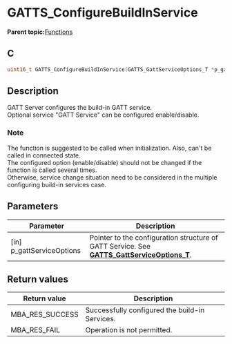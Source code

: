 # GATTS\_ConfigureBuildInService

**Parent topic:**[Functions](GUID-2C0CF1FA-B4E9-4999-9A93-45A167861CC8.md)

## C

```c
uint16_t GATTS_ConfigureBuildInService(GATTS_GattServiceOptions_T *p_gattServiceOptions);
```

## Description

GATT Server configures the build-in GATT service.<br />Optional service "GATT Service" can be configured enable/disable.

### Note

The function is suggested to be called when initialization. Also, can't be called in connected state.<br />The configured option \(enable/disable\) should not be changed if the function is called several times.<br />Otherwise, service change situation need to be considered in the multiple configuring build-in services case.

## Parameters

|Parameter|Description|
|---------|-----------|
|\[in\] p\_gattServiceOptions|Pointer to the configuration structure of GATT Service. See **[GATTS\_GattServiceOptions\_T](GUID-5A9BB560-B872-4F58-9FA7-02458F901C55.md)**.|

## Return values

|Return value|Description|
|------------|-----------|
|MBA\_RES\_SUCCESS|Successfully configured the build-in Services.|
|MBA\_RES\_FAIL|Operation is not permitted.|

